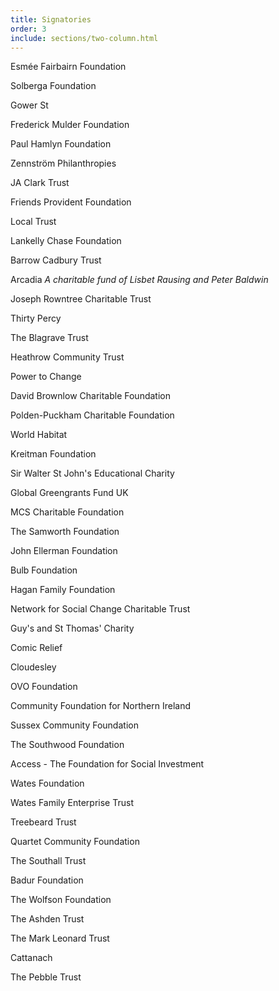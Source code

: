 ```yaml
---
title: Signatories
order: 3
include: sections/two-column.html
---
```

Esmée Fairbairn Foundation

Solberga Foundation

Gower St

Frederick Mulder Foundation

Paul Hamlyn Foundation

Zennström Philanthropies

JA Clark Trust

Friends Provident Foundation

Local Trust

Lankelly Chase Foundation

Barrow Cadbury Trust

Arcadia *A charitable fund of Lisbet Rausing and Peter Baldwin*

Joseph Rowntree Charitable Trust

Thirty Percy

The Blagrave Trust

Heathrow Community Trust

Power to Change

David Brownlow Charitable Foundation

Polden-Puckham Charitable Foundation

World Habitat

Kreitman Foundation

Sir Walter St John's Educational Charity

Global Greengrants Fund UK

MCS Charitable Foundation

The Samworth Foundation

John Ellerman Foundation

Bulb Foundation

Hagan Family Foundation

Network for Social Change Charitable Trust

Guy's and St Thomas' Charity

Comic Relief

Cloudesley

OVO Foundation

Community Foundation for Northern Ireland

Sussex Community Foundation

The Southwood Foundation

Access - The Foundation for Social Investment   

Wates Foundation 

Wates Family Enterprise Trust

Treebeard Trust

Quartet Community Foundation

The Southall Trust

Badur Foundation

The Wolfson Foundation

The Ashden Trust

The Mark Leonard Trust

Cattanach

The Pebble Trust